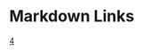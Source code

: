 # Markdown Links

[4](https://curriculum.laboratoria.la/es/topics/javascript/02-flow-control/03-functions)
